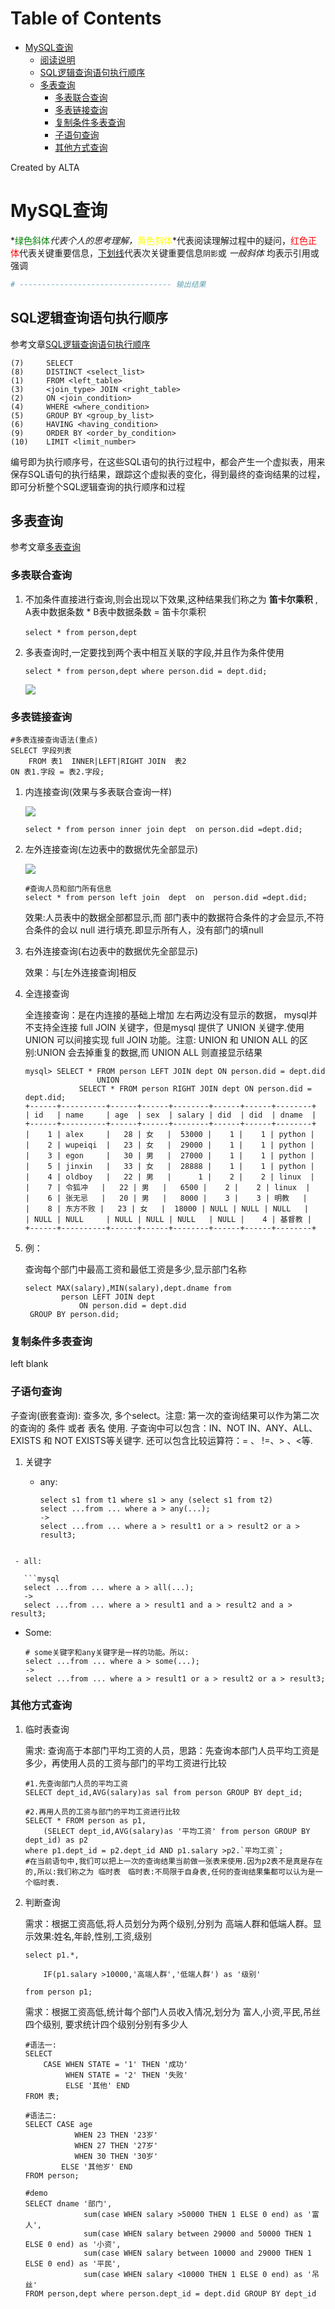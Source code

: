 
Table of Contents
=================

   * [MySQL查询](#mysql查询)
      * [阅读说明](#阅读说明)
      * [SQL逻辑查询语句执行顺序](#sql逻辑查询语句执行顺序)
      * [多表查询](#多表查询)
         * [多表联合查询](#多表联合查询)
         * [多表链接查询](#多表链接查询)
         * [复制条件多表查询](#复制条件多表查询)
         * [子语句查询](#子语句查询)
         * [其他方式查询](#其他方式查询)

Created by ALTA
# MySQL查询  

*<font color=#008000>绿色斜体</font>*代表个人的思考理解，*<font color=Yellow>黄色斜体</font>*代表阅读理解过程中的疑问，<font color=Red>红色正体</font>代表关键重要信息，<u>下划线</u>代表次关键重要信息`阴影`或 *一般斜体* 均表示引用或强调 

```python
# ---------------------------------- 输出结果
```

## SQL逻辑查询语句执行顺序  

参考文章[SQL逻辑查询语句执行顺序](https://www.cnblogs.com/wangfengming/articles/7880312.html)

```mysql
(7)     SELECT 
(8)     DISTINCT <select_list>
(1)     FROM <left_table>
(3)     <join_type> JOIN <right_table>
(2)     ON <join_condition>
(4)     WHERE <where_condition>
(5)     GROUP BY <group_by_list>
(6)     HAVING <having_condition>
(9)     ORDER BY <order_by_condition>
(10)    LIMIT <limit_number>
```

编号即为执行顺序号，在这些SQL语句的执行过程中，都会产生一个虚拟表，用来保存SQL语句的执行结果，跟踪这个虚拟表的变化，得到最终的查询结果的过程，即可分析整个SQL逻辑查询的执行顺序和过程

## 多表查询  

参考文章[多表查询](<https://www.cnblogs.com/bypp/p/8618382.html>)  

### 多表联合查询  

1. 不加条件直接进行查询,则会出现以下效果,这种结果我们称之为 **笛卡尔乘积** , A表中数据条数   *  B表中数据条数  = 笛卡尔乘积

   ```mysql
   select * from person,dept　
   ```

2. 多表查询时,一定要找到两个表中相互关联的字段,并且作为条件使用

   ```mysql
   select * from person,dept where person.did = dept.did;
   ```

   ![](../statics/join_query.png)

   

### 多表链接查询  

```mysql
#多表连接查询语法(重点)
SELECT 字段列表
    FROM 表1  INNER|LEFT|RIGHT JOIN  表2
ON 表1.字段 = 表2.字段;
```

1. 内连接查询(效果与多表联合查询一样)

   ![](../statics/join_query.png)

   ```mysql
   select * from person inner join dept  on person.did =dept.did;
   ```

2. 左外连接查询(左边表中的数据优先全部显示)

   ![](../statics/left_query.png)

   ```mysql
   #查询人员和部门所有信息
   select * from person left join  dept  on  person.did =dept.did;
   ```

   效果:人员表中的数据全部都显示,而 部门表中的数据符合条件的才会显示,不符合条件的会以 null 进行填充.即显示所有人，没有部门的填null

3. 右外连接查询(右边表中的数据优先全部显示)

   效果：与[左外连接查询]相反

4. 全连接查询

   全连接查询：是在内连接的基础上增加 左右两边没有显示的数据， mysql并不支持全连接 full JOIN 关键字，但是mysql 提供了 UNION 关键字.使用 UNION 可以间接实现 full JOIN 功能。注意: UNION 和 UNION ALL 的区别:UNION 会去掉重复的数据,而 UNION ALL 则直接显示结果

   ```mysql
   mysql> SELECT * FROM person LEFT JOIN dept ON person.did = dept.did
                   UNION 
               SELECT * FROM person RIGHT JOIN dept ON person.did = dept.did;
   +------+----------+------+------+--------+------+------+--------+
   | id   | name     | age  | sex  | salary | did  | did  | dname  |
   +------+----------+------+------+--------+------+------+--------+
   |    1 | alex     |   28 | 女   |  53000 |    1 |    1 | python |
   |    2 | wupeiqi  |   23 | 女   |  29000 |    1 |    1 | python |
   |    3 | egon     |   30 | 男   |  27000 |    1 |    1 | python |
   |    5 | jinxin   |   33 | 女   |  28888 |    1 |    1 | python |
   |    4 | oldboy   |   22 | 男   |      1 |    2 |    2 | linux  |
   |    7 | 令狐冲   |   22 | 男   |   6500 |    2 |    2 | linux  |
   |    6 | 张无忌   |   20 | 男   |   8000 |    3 |    3 | 明教   |
   |    8 | 东方不败 |   23 | 女   |  18000 | NULL | NULL | NULL   |
   | NULL | NULL     | NULL | NULL | NULL   | NULL |    4 | 基督教 |
   +------+----------+------+------+--------+------+------+--------+
   ```

5. 例：

   查询每个部门中最高工资和最低工资是多少,显示部门名称

   ```mysql
   select MAX(salary),MIN(salary),dept.dname from 
           person LEFT JOIN dept
               ON person.did = dept.did
    GROUP BY person.did;
   ```

   

### 复制条件多表查询  

left blank

### 子语句查询  

子查询(嵌套查询): 查多次, 多个select。注意: 第一次的查询结果可以作为第二次的查询的 条件 或者 表名 使用. 子查询中可以包含：IN、NOT IN、ANY、ALL、EXISTS 和 NOT EXISTS等关键字. 还可以包含比较运算符：= 、 !=、> 、<等.

1. 关键字  

   - any:

     ```mysql
     select s1 from t1 where s1 > any (select s1 from t2)
     select ...from ... where a > any(...);
     ->
     select ...from ... where a > result1 or a > result2 or a > result3;
     ```
  ```
   
   - all:
   
     ```mysql
     select ...from ... where a > all(...);
     ->
     select ...from ... where a > result1 and a > result2 and a > result3;
  ```

   - Some:
   
     ```mysql
     # some关键字和any关键字是一样的功能。所以:
     select ...from ... where a > some(...);
     ->
     select ...from ... where a > result1 or a > result2 or a > result3;
     ```
   
     

### 其他方式查询  

1. 临时表查询

   需求:  查询高于本部门平均工资的人员，思路：先查询本部门人员平均工资是多少，再使用人员的工资与部门的平均工资进行比较

   ```mysql
   #1.先查询部门人员的平均工资
   SELECT dept_id,AVG(salary)as sal from person GROUP BY dept_id;
    
   #2.再用人员的工资与部门的平均工资进行比较
   SELECT * FROM person as p1,
       (SELECT dept_id,AVG(salary)as '平均工资' from person GROUP BY dept_id) as p2
   where p1.dept_id = p2.dept_id AND p1.salary >p2.`平均工资`;
   #在当前语句中,我们可以把上一次的查询结果当前做一张表来使用.因为p2表不是真是存在的,所以:我们称之为 临时表　临时表:不局限于自身表,任何的查询结果集都可以认为是一个临时表.
   ```

2. 判断查询

   需求：根据工资高低,将人员划分为两个级别,分别为 高端人群和低端人群。显示效果:姓名,年龄,性别,工资,级别

   ```mysql
   select p1.*, 
       
       IF(p1.salary >10000,'高端人群','低端人群') as '级别'
    
   from person p1;
   ```

   需求：根据工资高低,统计每个部门人员收入情况,划分为 富人,小资,平民,吊丝 四个级别, 要求统计四个级别分别有多少人

   ```mysql
   #语法一:
   SELECT
       CASE WHEN STATE = '1' THEN '成功'
            WHEN STATE = '2' THEN '失败'
            ELSE '其他' END 
   FROM 表;
    
   #语法二:
   SELECT CASE age
              WHEN 23 THEN '23岁'
              WHEN 27 THEN '27岁'
              WHEN 30 THEN '30岁'
           ELSE '其他岁' END
   FROM person;
   
   #demo
   SELECT dname '部门',
                sum(case WHEN salary >50000 THEN 1 ELSE 0 end) as '富人',
                sum(case WHEN salary between 29000 and 50000 THEN 1 ELSE 0 end) as '小资',
                sum(case WHEN salary between 10000 and 29000 THEN 1 ELSE 0 end) as '平民',
                sum(case WHEN salary <10000 THEN 1 ELSE 0 end) as '吊丝'
   FROM person,dept where person.dept_id = dept.did GROUP BY dept_id
   ```

   
